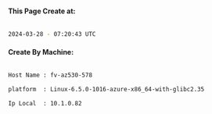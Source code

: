 
   
#### This Page Create at:

```bash

2024-03-28 - 07:20:43 UTC

```

#### Create By Machine:

```bash

Host Name : fv-az530-578

platform  : Linux-6.5.0-1016-azure-x86_64-with-glibc2.35

Ip Local  : 10.1.0.82

```

